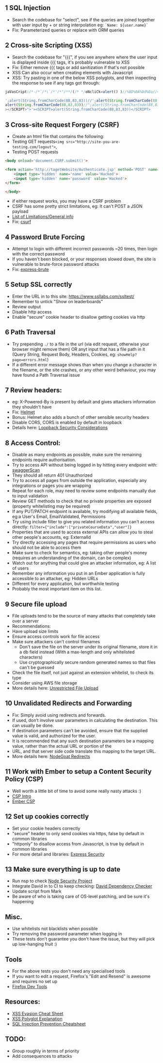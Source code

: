 ## 1 SQL Injection
* Search the codebase for "select", see if the queries are joined together with user input by + or string interpolation eg: `` `Name: ${user.name}` ``
* Fix: Parameterized queries or replace with ORM queries

## 2 Cross-site Scripting (XSS) 
* Search the codebase for "{{{", if you see anywhere where the user input is displayed inside {{{ tags, it's probably vulnerable to XSS
* Fix: Either remove {{{ tags or add sanitization if that's not possible
* XSS Can also occur when creating elements with Javascript
* XSS: Try pasting in one of the below XSS polyglots, and then inspecting the response to see if any tags got through:
```javascript
jaVasCript:/*-/*`/*\`/*'/*"/**/(/* */oNcliCk=alert() )//%0D%0A%0d%0a//</stYle/</titLe/</teXtarEa/</scRipt/--!>\x3csVg/<sVg/oNloAd=alert()//>\x3e
```
```javascript
';alert(String.fromCharCode(88,83,83))//';alert(String.fromCharCode(88,83,83))//";
alert(String.fromCharCode(88,83,83))//";alert(String.fromCharCode(88,83,83))//--
></SCRIPT>">'><SCRIPT>alert(String.fromCharCode(88,83,83))</SCRIPT>
```
## 3 Cross-site Request Forgery (CSRF)
* Create an html file that contains the following:
* Testing GET requests`<img src="http://site-you-are-testing.com/logout">`, 
* Testing POST requests 
```html
<body onload='document.CSRF.submit()'>

<form action='http://tagetWebsite/Authenticate.jsp' method='POST' name='CSRF'>
	<input type='hidden' name='name' value='Hacked'>
	<input type='hidden' name='password' value='Hacked'>
</form>

</body>
```
* if either request works, you may have a CSRF problem
* CSRF has some pretty strict limitations, eg: It can't POST a JSON payload
* [List of Limitations/General info](https://github.com/pillarjs/understanding-csrf)
* Fix: [csurf](https://github.com/expressjs/csurf)

## 4 Password Brute Forcing
* Attempt to login with different incorrect passwords ~20 times, then login with the correct password
* If you haven't been blocked, or your responses slowed down, the site is vulnerable to brute-force password attacks
* Fix: [express-brute](https://github.com/AdamPflug/express-brute)

## 5 Setup SSL correctly
* Enter the URL in to this site: https://www.ssllabs.com/ssltest/
* Remember to untick "Show on leaderboards"
* Review output
* Disable http access
* Enable "secure" cookie header to disallow getting cookies via http

## 6 Path Traversal
* Try prepending `./` to a file in the url (via edit request, otherwise your browser might remove them) OR anyt input that has a file path in it (Query String, Request Body, Headers, Cookies, eg: `showHelp?page=errors.html`)
* If a different error message shows than when you change a character in the filename, or the site crashes, or any other weird behaviour, you may have found a Path Traversal issue 

## 7 Review headers: 
* eg: X-Powered-By is present by default and gives attackers information they shouldn't have
* Fix: [Helmet](https://github.com/helmetjs/helmet)
* Bonus: Helmet also adds a bunch of other sensible security headers
* Disable CORS, CORS is enabled by default in loopback
* Details here: [Loopback Security Considerations](https://docs.strongloop.com/display/public/LB/Security+considerations)

## 8 Access Control:
* Disable as many endpoints as possible, make sure the remaining endpoints require authorisation.
* Try to access API without being logged in by hitting every endpoint with: [swaggerScan](https://gist.github.com/anotheredward/f967079366158182d0bb40c555836ee0)
* They should all return 401 Unauthorized
* Try to access all pages from outside the application, especially any integrations or pages you are wrapping
* Repeat for each role, may need to review some endpoints manually due to input validation
* Review GET methods to check that no private properties are exposed (property whitelisting may be required)
* If any PUT/PATCH endpoint is available, try modifying all available fields, eg:a User's Email, EmailValidated, Permissions
* Try using include filter to give you related information you can't access directly: `filter={"include":["privateCourseData","user"]}`
* Properties that are used to access external APIs can allow you to steal other people's accounts, eg: ExternalId
* Try directly accessing any pages that require permissions as users who should not be able to access them
* Make sure to check for semantics, eg: taking other people's money (requires an understanding of the domain, can be complex)
* Watch out for anything that could give an attacker information, eg: A list of users
* Remember any information you put in an Ember application is fully accessible to an attacker, eg: Hidden URLs
* Different for every application, but worthwhile testing
* Probably the most important item on this list.

## 9 Secure file upload
* File uploads tend to be the source of many attacks that completely take over a server
* Recommendations:
* Have upload size limits
* Ensure access controls work for file access
* Make sure attackers can't control filenames
  * Don't save the file on the server under its original filename, store it in a db field instead (With a max-length and only whitelisted characters)
  * Use cryptographically secure random generated names so that files can't be guessed
* Check the file itself, not just against an extension whitelist, to check its type
* Consider using AWS file storage
* More details here: [Unrestricted File Upload](https://www.owasp.org/index.php/Unrestricted_File_Upload)

## 10 Unvalidated Redirects and Forwarding
* Fix: Simply avoid using redirects and forwards.
* If used, don’t involve user parameters in calculating the destination. This can usually be done.
* If destination parameters can’t be avoided, ensure that the supplied value is valid, and authorized for the user. 
* It is recommended that any such destination parameters be a mapping value, rather than the actual URL or portion of the
* URL, and that server side code translate this mapping to the target URL.
* More details here: [NodeGoat Redirects](http://nodegoat.herokuapp.com/tutorial/a10)

## 11 Work with Ember to setup a Content Security Policy (CSP)
* Well worth a little bit of time to avoid some really nasty attacks :)
* [CSP Intro](http://www.html5rocks.com/en/tutorials/security/content-security-policy/)
* [Ember CSP](https://github.com/rwjblue/ember-cli-content-security-policy)

## 12 Set up cookies correctly
* Set your cookie headers correctly 
* "secure" header to only send cookies via https, false by default in common libraries
* "httponly" to disallow access from Javascript, is true by default in common libraries
* For more detail and libraries: [Express Security](https://strongloop.com/strongblog/best-practices-for-express-in-production-part-one-security/)

## 13 Make sure everything is up to date
* Run nsp to check [Node Security Project](https://nodesecurity.io/opensource)
* Integrate David in to CI to keep checking: [David Dependency Checker](https://david-dm.org/)
* Update script from Mark
* Be aware of who is taking care of OS-level patching, and be sure it's happening

## Misc.
* Use whitelists not blacklists when possible
* Try removing the password parameter when logging in
* These tests don't guarantee you don't have the issue, but they will pick up low-hanging fruit :)

## Tools
* For the above tests you don't need any specialised tools
* If you want to edit a request,  Firefox's "Edit and Resend" is awesome and requires no set up
* [Firefox Dev Tools](https://developer.mozilla.org/en-US/docs/Tools/Network_Monitor)

## Resources:
* [XSS Evasion Cheat Sheet](https://www.owasp.org/index.php/XSS_Filter_Evasion_Cheat_Sheet)
* [XSS Polyglot Explanation](https://github.com/0xsobky/HackVault/wiki/Unleashing-an-Ultimate-XSS-Polyglot)
* [SQL Injection Prevention Cheatsheet](https://www.owasp.org/index.php/SQL_Injection_Prevention_Cheat_Sheet)

## TODO:
* Group roughly in terms of priority
* Add consequences to attacks
